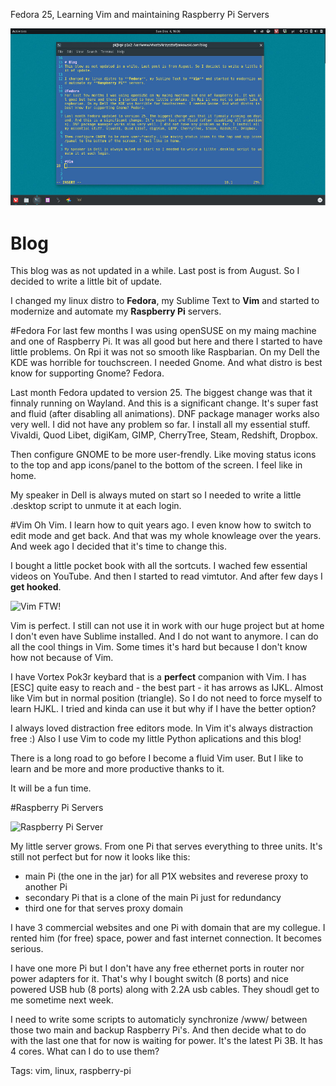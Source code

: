 Fedora 25, Learning Vim and maintaining Raspberry Pi Servers

![Fedora 25 Workstation with Vim](assets/fedora-vim.jpg)

# Blog
This blog was as not updated in a while. Last post is from August. So I decided to write a little bit of update.

I changed my linux distro to **Fedora**, my Sublime Text to **Vim** and started to modernize and automate my **Raspberry Pi** servers. 

#Fedora
For last few months I was using openSUSE on my maing machine and one of Raspberry Pi. It was all good but here and there I started to have little problems. On Rpi it was not so smooth like Raspbarian. On my Dell the KDE was horrible for touchscreen. I needed Gnome. And what distro is best know for supporting Gnome? Fedora.

Last month Fedora updated to version 25. The biggest change was that it finnaly running on Wayland. And this is a significant change. It's super fast and fluid (after disabling all animations). DNF package manager works also very well. I did not have any problem so far. I install all my essential stuff. Vivaldi, Quod Libet, digiKam, GIMP, CherryTree, Steam, Redshift, Dropbox.

Then configure GNOME to be more user-frendly. Like moving status icons to the top and app icons/panel to the bottom of the screen. I feel like in home.

My speaker in Dell is always muted on start so I needed to write a little .desktop script to unmute it at each login. 

#Vim
Oh Vim. I learn how to quit years ago. I even know how to switch to edit mode and get back. And that was my whole knowleage over the years. And week ago I decided that it's time to change this.

I bought a little pocket book with all the sortcuts. I wached few essential videos on YouTube. And then I started to read vimtutor. And after few days I **get hooked**.

![Vim FTW!](/blog/assets/vim.jpg)

Vim is perfect. I still can not use it in work with our huge project but at home I don't even have Sublime installed. And I do not want to anymore. I can do all the cool things in Vim. Some times it's hard but because I don't know how not because of Vim.

I have Vortex Pok3r keybard that is a **perfect** companion with Vim. I has [ESC] quite easy to reach and - the best part - it has arrows as IJKL. Almost like Vim but in normal position (triangle). So I do not need to force myself to learn HJKL. I tried and kinda can use it but why if I have the better option?

I always loved distraction free editors mode. In Vim it's always distraction free :) Also I use Vim to code my little Python aplications and this blog!

There is a long road to go before I become a fluid Vim user. But I like to learn and be more and more productive thanks to it.

It will be a fun time.

#Raspberry Pi Servers

![Raspberry Pi Server](/blog/assets/pi-server-room.jpg)

My little server grows. From one Pi that serves everything to three units. It's still not perfect but for now it looks like this:

- main Pi (the one in the jar) for all P1X websites and reverese proxy to another Pi
- secondary Pi that is a clone of the main Pi just for redundancy
- third one for that serves proxy domain 

I have 3 commercial websites and one Pi with domain that are my collegue. I rented him (for free) space, power and fast internet connection. It becomes serious.

I have one more Pi but I don't have any free ethernet ports in router nor power adapters for it. That's why I bought switch (8 ports) and nice powered USB hub (8 ports) along with 2.2A usb cables. They shoudl get to me sometime next week.

I need to write some scripts to automaticly synchronize /www/ between those two main and backup Raspberry Pi's. And then decide what to do with the last one that for now is waiting for power. It's the latest Pi 3B. It has 4 cores. What can I do to use them?


Tags: vim, linux, raspberry-pi
